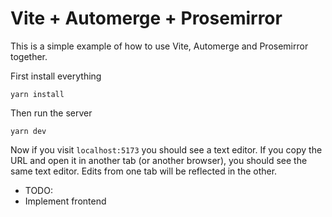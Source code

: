 # Vite + Automerge + Prosemirror

This is a simple example of how to use Vite, Automerge and Prosemirror together.

First install everything

```
yarn install
```

Then run the server

```
yarn dev
```

Now if you visit `localhost:5173` you should see a text editor. If you copy the
URL and open it in another tab (or another browser), you should see the same
text editor. Edits from one tab will be reflected in the other.

- TODO: 
- Implement frontend